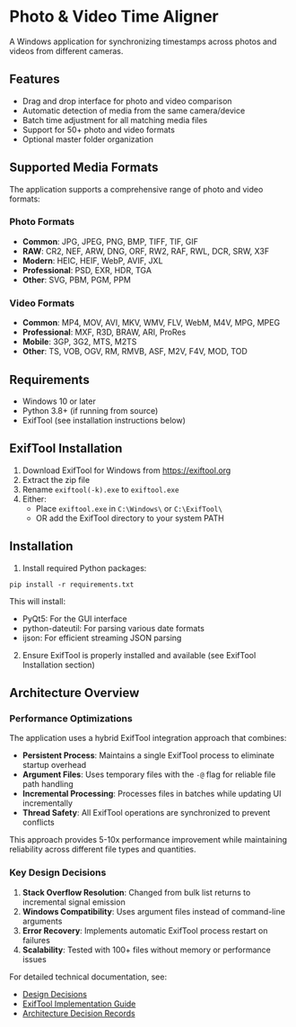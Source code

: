 # Photo & Video Time Aligner

A Windows application for synchronizing timestamps across photos and videos from different cameras.

## Features
- Drag and drop interface for photo and video comparison
- Automatic detection of media from the same camera/device
- Batch time adjustment for all matching media files
- Support for 50+ photo and video formats
- Optional master folder organization

## Supported Media Formats

The application supports a comprehensive range of photo and video formats:

### Photo Formats
- **Common**: JPG, JPEG, PNG, BMP, TIFF, TIF, GIF
- **RAW**: CR2, NEF, ARW, DNG, ORF, RW2, RAF, RWL, DCR, SRW, X3F
- **Modern**: HEIC, HEIF, WebP, AVIF, JXL
- **Professional**: PSD, EXR, HDR, TGA
- **Other**: SVG, PBM, PGM, PPM

### Video Formats
- **Common**: MP4, MOV, AVI, MKV, WMV, FLV, WebM, M4V, MPG, MPEG
- **Professional**: MXF, R3D, BRAW, ARI, ProRes
- **Mobile**: 3GP, 3G2, MTS, M2TS
- **Other**: TS, VOB, OGV, RM, RMVB, ASF, M2V, F4V, MOD, TOD

## Requirements
- Windows 10 or later
- Python 3.8+ (if running from source)
- ExifTool (see installation instructions below)

## ExifTool Installation
1. Download ExifTool for Windows from https://exiftool.org
2. Extract the zip file
3. Rename `exiftool(-k).exe` to `exiftool.exe`
4. Either:
   - Place `exiftool.exe` in `C:\Windows\` or `C:\ExifTool\`
   - OR add the ExifTool directory to your system PATH

## Installation
1. Install required Python packages:
```
pip install -r requirements.txt
```

This will install:
- PyQt5: For the GUI interface
- python-dateutil: For parsing various date formats
- ijson: For efficient streaming JSON parsing

2. Ensure ExifTool is properly installed and available (see ExifTool Installation section)

## Architecture Overview

### Performance Optimizations

The application uses a hybrid ExifTool integration approach that combines:

- **Persistent Process**: Maintains a single ExifTool process to eliminate startup overhead
- **Argument Files**: Uses temporary files with the `-@` flag for reliable file path handling
- **Incremental Processing**: Processes files in batches while updating UI incrementally
- **Thread Safety**: All ExifTool operations are synchronized to prevent conflicts

This approach provides 5-10x performance improvement while maintaining reliability across different file types and quantities.

### Key Design Decisions

1. **Stack Overflow Resolution**: Changed from bulk list returns to incremental signal emission
2. **Windows Compatibility**: Uses argument files instead of command-line arguments
3. **Error Recovery**: Implements automatic ExifTool process restart on failures
4. **Scalability**: Tested with 100+ files without memory or performance issues

For detailed technical documentation, see:
- [Design Decisions](docs/DESIGN_DECISIONS.md)
- [ExifTool Implementation Guide](docs/EXIFTOOL_IMPLEMENTATION.md)
- [Architecture Decision Records](docs/adr/)